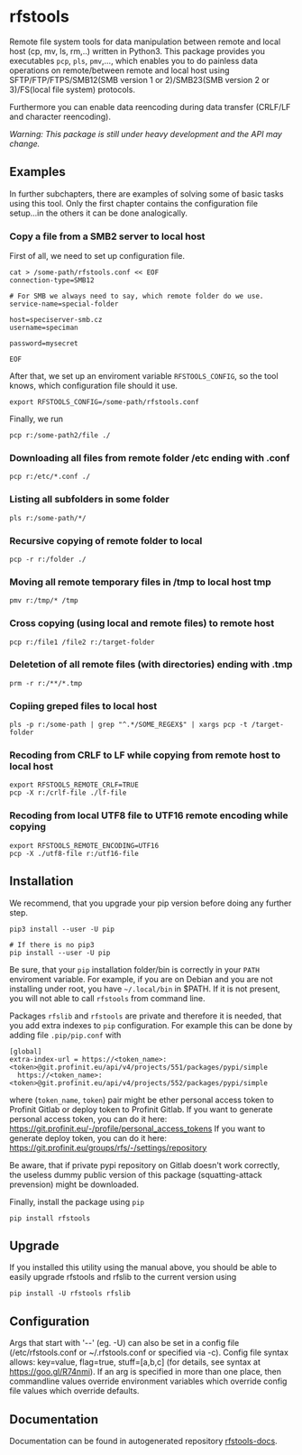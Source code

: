 # rfstools
Remote file system tools for data manipulation between remote and local host (cp, mv, ls, rm,..) written in Python3. 
This package provides you executables `pcp`, `pls`, `pmv`,..., which enables you to do painless data operations on remote/between remote and local host using SFTP/FTP/FTPS/SMB12(SMB version 1 or 2)/SMB23(SMB version 2 or 3)/FS(local file system) protocols.

Furthermore you can enable data reencoding during data transfer (CRLF/LF and character reencoding). 

*Warning: This package is still under heavy development and the API may change.*

## Examples
In further subchapters, there are examples of solving some of basic tasks using this tool. Only the first chapter contains the configuration file setup...in the others it can be done analogically.

### Copy a file from a SMB2 server to local host
First of all, we need to set up configuration file.

    cat > /some-path/rfstools.conf << EOF
    connection-type=SMB12
    
    # For SMB we always need to say, which remote folder do we use.
    service-name=special-folder

    host=speciserver-smb.cz
    username=speciman

    password=mysecret

    EOF

After that, we set up an enviroment variable `RFSTOOLS_CONFIG`, so the tool knows, which configuration file should it use.

    export RFSTOOLS_CONFIG=/some-path/rfstools.conf

Finally, we run

    pcp r:/some-path2/file ./

### Downloading all files from remote folder /etc ending with .conf

    pcp r:/etc/*.conf ./

### Listing all subfolders in some folder

    pls r:/some-path/*/

### Recursive copying of remote folder to local

    pcp -r r:/folder ./

### Moving all remote temporary files in /tmp to local host tmp

    pmv r:/tmp/* /tmp

### Cross copying (using local and remote files) to remote host

    pcp r:/file1 /file2 r:/target-folder

### Deletetion of all remote files (with directories) ending with .tmp

    prm -r r:/**/*.tmp

### Copiing greped files to local host

    pls -p r:/some-path | grep "^.*/SOME_REGEX$" | xargs pcp -t /target-folder 

### Recoding from CRLF to LF while copying from remote host to local host

    export RFSTOOLS_REMOTE_CRLF=TRUE
    pcp -X r:/crlf-file ./lf-file

### Recoding from local UTF8 file to UTF16 remote encoding while copying
    
    export RFSTOOLS_REMOTE_ENCODING=UTF16
    pcp -X ./utf8-file r:/utf16-file

## Installation
We recommend, that you upgrade your pip version before doing any further step.

    pip3 install --user -U pip

    # If there is no pip3
    pip install --user -U pip

Be sure, that your `pip` installation folder/bin is correctly in your `PATH` enviroment variable. 
For example, if you are on Debian and you are not installing under root, you have `~/.local/bin` in $PATH.
If it is not present, you will not able to call `rfstools` from command line.

Packages `rfslib` and `rfstools` are private and therefore it is needed, that you add extra indexes to `pip` configuration.
For example this can be done by adding file `.pip/pip.conf` with

    [global]
    extra-index-url = https://<token_name>:<token>@git.profinit.eu/api/v4/projects/551/packages/pypi/simple 
      https://<token_name>:<token>@git.profinit.eu/api/v4/projects/552/packages/pypi/simple

where (`token_name`, `token`) pair might be ether personal access token to Profinit Gitlab or deploy token to Profinit Gitlab.
If you want to generate personal access token, you can do it here: https://git.profinit.eu/-/profile/personal_access_tokens
If you want to generate deploy token, you can do it here: https://git.profinit.eu/groups/rfs/-/settings/repository

Be aware, that if private pypi repository on Gitlab doesn't work correctly, the useless dummy public version of this package (squatting-attack prevension) might be downloaded.

Finally, install the package using `pip`

    pip install rfstools

## Upgrade
If you installed this utility using the manual above, you should be able to easily upgrade rfstools and rfslib to the current version using

    pip install -U rfstools rfslib


## Configuration
Args that start with '--' (eg. -U) can also be set in a config file
(/etc/rfstools.conf or ~/.rfstools.conf or specified via -c). Config file
syntax allows: key=value, flag=true, stuff=[a,b,c] (for details, see syntax at
https://goo.gl/R74nmi). If an arg is specified in more than one place, then
commandline values override environment variables which override config file
values which override defaults.

## Documentation
Documentation can be found in autogenerated repository [rfstools-docs](https://git.profinit.eu/rfs/rfstools-docs).


